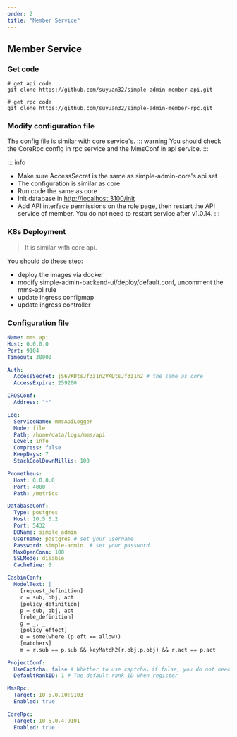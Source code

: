 ```yaml
---
order: 2
title: "Member Service"
---
```


## Member Service

### Get code

```shell
# get api code
git clone https://github.com/suyuan32/simple-admin-member-api.git

# get rpc code
git clone https://github.com/suyuan32/simple-admin-member-rpc.git
```

### Modify configuration file

The config file is similar with core service's.
::: warning
You should check the CoreRpc config in rpc service and the MmsConf in api service.
:::

::: info

- Make sure AccessSecret is the same as simple-admin-core's api set
- The configuration is similar as core
- Run code the same as core
- Init database in <http://localhost:3100/init>
- Add API interface permissions on the role page, then restart the API service of member. You do not need to restart service after v1.0.14.
  :::

### K8s Deployment

> It is similar with core api.

You should do these step:

- deploy the images via docker
- modify simple-admin-backend-ui/deploy/default.conf, uncomment the mms-api rule
- update ingress configmap
- update ingress controller

### Configuration file

```yaml
Name: mms.api
Host: 0.0.0.0
Port: 9104
Timeout: 30000

Auth:
  AccessSecret: jS6VKDtsJf3z1n2VKDtsJf3z1n2 # the same as core
  AccessExpire: 259200

CROSConf:
  Address: "*"

Log:
  ServiceName: mmsApiLogger
  Mode: file
  Path: /home/data/logs/mms/api
  Level: info
  Compress: false
  KeepDays: 7
  StackCoolDownMillis: 100

Prometheus:
  Host: 0.0.0.0
  Port: 4000
  Path: /metrics

DatabaseConf:
  Type: postgres
  Host: 10.5.0.2
  Port: 5432
  DBName: simple_admin
  Username: postgres # set your username
  Password: simple-admin. # set your password
  MaxOpenConn: 100
  SSLMode: disable
  CacheTime: 5

CasbinConf:
  ModelText: |
    [request_definition]
    r = sub, obj, act
    [policy_definition]
    p = sub, obj, act
    [role_definition]
    g = _, _
    [policy_effect]
    e = some(where (p.eft == allow))
    [matchers]
    m = r.sub == p.sub && keyMatch2(r.obj,p.obj) && r.act == p.act

ProjectConf:
  UseCaptcha: false # Whether to use captcha，if false, you do not need to add  `captcha, captchaId` in request
  DefaultRankID: 1 # The default rank ID when register

MmsRpc:
  Target: 10.5.0.10:9103
  Enabled: true

CoreRpc:
  Target: 10.5.0.4:9101
  Enabled: true
```
